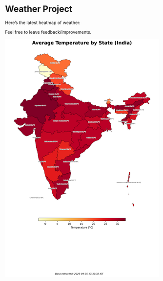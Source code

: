 # Weather Project

Here’s the latest heatmap of weather:

Feel free to leave feedback/improvements.

![India Heatmap](docs/assets/india_heatmap.png?v=D52EE2)
